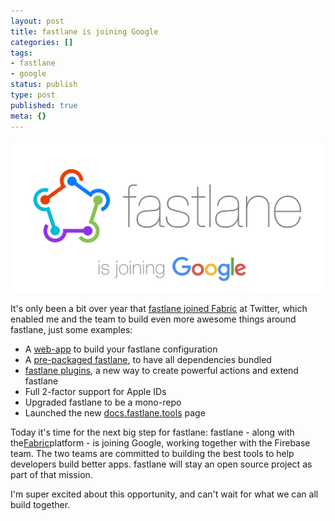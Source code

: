 ```yaml
---
layout: post
title: fastlane is joining Google
categories: []
tags:
- fastlane
- google
status: publish
type: post
published: true
meta: {}
---
```


![](/squarespace_images/static_545299aae4b0e9514fe30c95_54529a29e4b025a90f45cc50_588652f0e6f2e14123570b50_1485198071513__img.png_)
  


It's only been a bit over year that [fastlane joined Fabric](https://krausefx.com/blog/fastlane-is-now-part-of-fabric) at Twitter, which enabled me and the team to build even more awesome things around fastlane, just some examples:

* A [web-app](https://fabric.io/features/distribution) to build your fastlane configuration
* A [pre-packaged fastlane](https://download.fastlane.tools/), to have all dependencies bundled
* [fastlane plugins](https://fabric.io/blog/introducing-fastlane-plugins), a new way to create powerful actions and extend fastlane
* Full 2-factor support for Apple IDs
* Upgraded fastlane to be a mono-repo
* Launched the new [docs.fastlane.tools](https://docs.fastlane.tools) page

Today it's time for the next big step for fastlane: fastlane - along with the[Fabric](https://fabric.io/blog/fabric-joins-google)platform - is joining Google, working together with the Firebase team. The two teams are committed to building the best tools to help developers build better apps. fastlane will stay an open source project as part of that mission.

I'm super excited about this opportunity, and can't wait for what we can all build together.
